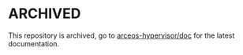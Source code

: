 # ARCHIVED

This repository is archived, go to [arceos-hypervisor/doc](https://github.com/arceos-hypervisor/doc) for the latest documentation.
